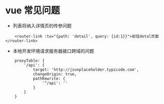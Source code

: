 #   vue 常见问题

+   列表将纳入详情页的传参问题
```(javaScript)
    <router-link :to="{path: 'detail', query: {id:1}}">前往detal页面</router-link>
```

+   本地开发环境请求服务器接口跨域的问题
```(javaScript)
    proxyTable: {
        '/api': {
            target: 'http://jsonplaceholder.typicode.com',
            changeOrigin: true,
            pathRewrite: {
                '^/api': ''    
            }
        }
    }
```